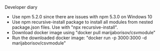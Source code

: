 Developer diary

- Use npm 5.2.0 since there are issues with npm 5.3.0 on Windows 10
- Use npm recursive-install package to install all modules from nested
package.json files. Use with "npx recursive-install".
- Download docker image using "docker pull marijaborisov/csvmodule"
- Run the downloaded docker image: 
"docker run -p 3000:3000 -d marijaborisov/csvmodule"